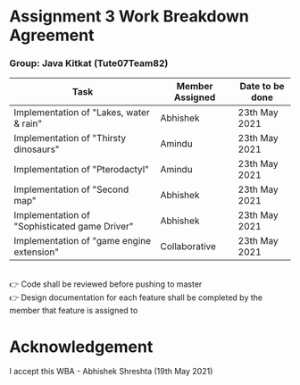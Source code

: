 # Assignment 3 Work Breakdown Agreement
### Group: Java Kitkat (Tute07Team82)

| Task                                             | Member Assigned | Date to be done |
| ------------------------------------------------ | --------------- | --------------- |
| Implementation of "Lakes, water & rain"          | Abhishek        | 23th May 2021   |
| Implementation of "Thirsty dinosaurs"            | Amindu          | 23th May 2021   |
| Implementation of "Pterodactyl"                  | Amindu          | 23th May 2021   |
| Implementation of "Second map"                   | Abhishek        | 23th May 2021   |
| Implementation of "Sophisticated game Driver"    | Abhishek        | 23th May 2021   |
| Implementation of "game engine extension"        | Collaborative   | 23th May 2021   |
<br>
👉 Code shall be reviewed before pushing to master <br>
👉 Design documentation for each feature shall be completed by the member that feature is assigned to
<br>

# Acknowledgement 
I accept this WBA - Abhishek Shreshta (19th May 2021)